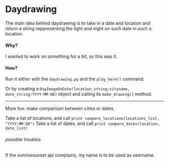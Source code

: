 # Daydrawing
The main idea behind daydrawing is to take in a date and location and return a string reppresenting the light and night on such date in such a location.


#### Why?

I wanted to work on something for a bit, so this was it.




#### How?

Run it either with the `daydrawing.py` and the `play_here()` command.

Or by creating a `DayImageOnDate(location_string:cityname, date_string:YYYY-MM-DD)` object and calling its `make_drawing()` method.

---

More fun: make comparison between cities or dates.

Take a list of locations, and call `print compare_locations(locations_list, "YYYY-MM-DD")`
Take a list of dates, and call `print compare_dates(location, date_list)`


###### possible troubles
If the sunrisesunset api complains, my name is to be used as username.
